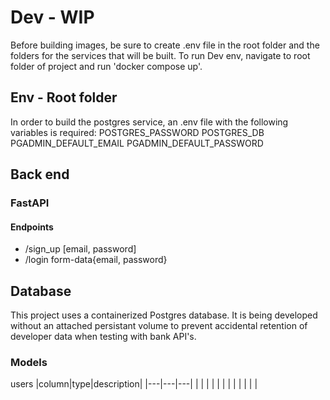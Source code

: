 # Dev - WIP

Before building images, be sure to create .env file in the root folder and the folders for the services that will be built.
To run Dev env, navigate to root folder of project and run 'docker compose up'.

## Env - Root folder

In order to build the postgres service, an .env file with the following variables is required:
POSTGRES_PASSWORD
POSTGRES_DB
PGADMIN_DEFAULT_EMAIL
PGADMIN_DEFAULT_PASSWORD

## Back end

### FastAPI

#### Endpoints

- /sign_up [email, password]
- /login form-data{email, password}

## Database

This project uses a containerized Postgres database. It is being developed without an attached persistant volume to prevent accidental retention of developer data when testing with bank API's.

### Models

users
|column|type|description|
|---|---|---|
| | | |
| | | |
| | | |

